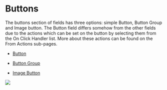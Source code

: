 # Buttons

The buttons section of fields has three options: simple Button, Button Group and Image button. The Button field differs somehow from the other fields due to the actions which can be set on the button by selecting them from the On Click Handler list. More about these actions can be found on the From Actions sub-pages.

* [Button](/form-fields/form-fields-types/button.md)

* [Button Group](/form-fields/form-fields-types/button-group.md)

* [Image Button](/form-fields/form-fields-types/image-button.md)

![](/assets/ae0684cf42[1].png)


